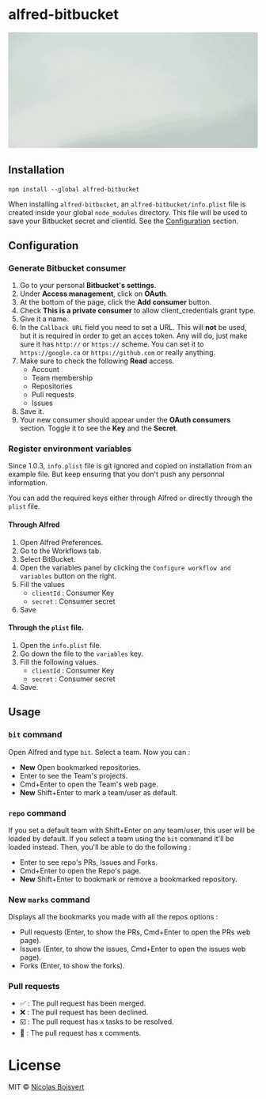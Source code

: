 # alfred-bitbucket

![alt text](alfred-bitbucket.gif)

## Installation

```
npm install --global alfred-bitbucket
```

When installing `alfred-bitbucket`, an `alfred-bitbucket/info.plist` file is created inside your global `node_modules` directory. This file will be used to save your Bitbucket secret and clientId. See the [Configuration](#configuration) section.

## Configuration

### Generate Bitbucket consumer

1. Go to your personal **Bitbucket's settings**.
2. Under **Access management**, click on **OAuth**.
3. At the bottom of the page, click the **Add consumer** button.
4. Check **This is a private consumer** to allow client_credentials grant type.
5. Give it a name.
6. In the `Callback URL` field you need to set a URL. This will **not** be used, but it is required in order to get an acces token. Any will do, just make sure it has `http://` or `https://` scheme. You can set it to `https://google.ca` or `https://github.com` or really anything.
6. Make sure to check the following **Read** access.
    - Account
    - Team membership
    - Repositories
    - Pull requests
    - Issues
7. Save it.
8. Your new consumer should appear under the **OAuth consumers** section. Toggle it to see the **Key** and the **Secret**.

### Register environment variables

Since 1.0.3, `info.plist` file is git ignored and copied on installation from an example file. But keep ensuring that you don't push any personnal information.

You can add the required keys either through Alfred `or` directly through the `plist` file.

#### Through Alfred

1. Open Alfred Preferences.
2. Go to the Workflows tab.
3. Select BitBucket.
4. Open the variables panel by clicking the `Configure workflow and variables` button on the right.
5. Fill the values
    - `clientId` : Consumer Key
    - `secret` : Consumer secret
3. Save

#### Through the `plist` file.

1. Open the `info.plist` file.
2. Go down the file to the `variables` key.
3. Fill the following values.
    - `clientId` : Consumer Key
    - `secret` : Consumer secret
4. Save.

## Usage

### `bit` command
Open Alfred and type `bit`. Select a team. Now you can :
- **New** Open bookmarked repositories.
- Enter to see the Team's projects.
- Cmd+Enter to open the Team's web page.
- **New** Shift+Enter to mark a team/user as default.


### `repo` command

If you set a default team with Shift+Enter on any team/user, this user will be loaded by default. If you select a team using the `bit` command it'll be loaded instead. Then, you'll be able to do the following :
- Enter to see repo's PRs, Issues and Forks.
- Cmd+Enter to open the Repo's page.
- **New** Shift+Enter to bookmark or remove a bookmarked repository.

### **New** `marks` command

Displays all the bookmarks you made with all the repos options :
- Pull requests (Enter, to show the PRs, Cmd+Enter to open the PRs web page).
- Issues (Enter, to show the issues, Cmd+Enter to open the issues web page).
- Forks (Enter, to show the forks).

### Pull requests

- ✅ : The pull request has been merged.
- ❌ : The pull request has been declined.
- ☑️ : The pull request has x tasks to be resolved.
- 💬 : The pull request has x comments.

# License
MIT © [Nicolas Boisvert](https://nboisvert.com)
